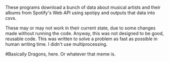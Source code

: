 These programs download a bunch of data about musical artists and their albums from Spotify's Web API using spotipy 
and outputs that data into csvs.

These may or may not work in their current state, due to some changes made without running the code.
Anyway, this was not designed to be good, reusable code. 
This was written to solve a problem as fast as possible in human writing time. I didn't use multiprocessing.

#Basically
Dragons, here. Or whatever that meme is.
